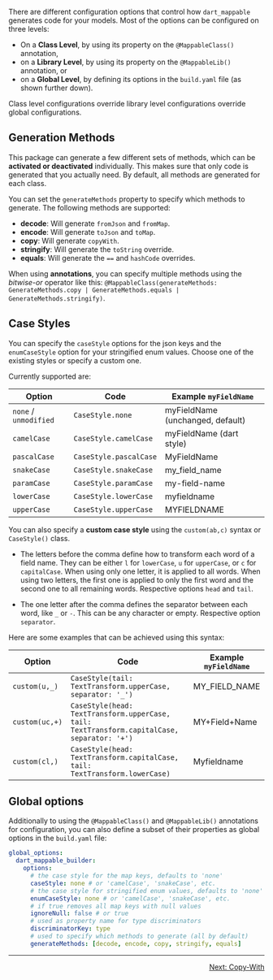 There are different configuration options that control how `dart_mappable` generates code for your
models. Most of the options can be configured on three levels:

- On a **Class Level**, by using its property on the `@MappableClass()` annotation, 
- on a **Library Level**, by using its property on the `@MappableLib()` annotation, or
- on a **Global Level**, by defining its options in the `build.yaml` file (as shown further down).

Class level configurations override library level configurations override global configurations.

## Generation Methods

This package can generate a few different sets of methods, which can be **activated or deactivated**
individually. This makes sure that only code is generated that you actually need.
By default, all methods are generated for each class.

You can set the `generateMethods` property to specify which methods to generate. 
The following methods are supported:

- **decode**: Will generate `fromJson` and `fromMap`.
- **encode**: Will generate `toJson` and `toMap`.
- **copy**: Will generate `copyWith`.
- **stringify**: Will generate the `toString` override.
- **equals**: Will generate the `==` and `hashCode` overrides.

When using **annotations**, you can specify multiple methods using the *bitwise-or* operator like this:
`@MappableClass(generateMethods: GenerateMethods.copy | GenerateMethods.equals | GenerateMethods.stringify)`.

## Case Styles

You can specify the `caseStyle` options for the json keys and the `enumCaseStyle` option for your 
stringified enum values. Choose one of the existing styles or specify a custom one.

Currently supported are:

| Option                | Code                   | Example `myFieldName`            |
|-----------------------|------------------------|----------------------------------|
| `none` / `unmodified` | `CaseStyle.none`       | myFieldName (unchanged, default) |
| `camelCase`           | `CaseStyle.camelCase`  | myFieldName (dart style)         |
| `pascalCase`          | `CaseStyle.pascalCase` | MyFieldName                      |
| `snakeCase`           | `CaseStyle.snakeCase`  | my_field_name                    |
| `paramCase`           | `CaseStyle.paramCase`  | my-field-name                    |
| `lowerCase`           | `CaseStyle.lowerCase`  | myfieldname                      |
| `upperCase`           | `CaseStyle.upperCase`  | MYFIELDNAME                      |

You can also specify a **custom case style** using the `custom(ab,c)` syntax or `CaseStyle()` class.

- The letters before the comma define how to transform each word of a field name. They can be either
  `l` for `lowerCase`, `u` for `upperCase`, or `c` for `capitalCase`. When using only one letter,
  it is applied to all words. When using two letters, the first one is applied to only the first word
  and the second one to all remaining words. Respective options `head` and `tail`.
  
- The one letter after the comma defines the separator between each word, like `_` or `-`. This can
  be any character or empty. Respective option `separator`.

Here are some examples that can be achieved using this syntax:

| Option         | Code                                                                                        | Example `myFieldName` |
|----------------|---------------------------------------------------------------------------------------------|-----------------------|
| `custom(u,_)`  | `CaseStyle(tail: TextTransform.upperCase, separator: '_')`                                  | MY_FIELD_NAME         |
| `custom(uc,+)` | `CaseStyle(head: TextTransform.upperCase, tail: TextTransform.capitalCase, separator: '+')` | MY+Field+Name         |
| `custom(cl,)`  | `CaseStyle(head: TextTransform.capitalCase, tail: TextTransform.lowerCase)`                 | Myfieldname           |

## Global options

Additionally to using the `@MappableClass()` and `@MappableLib()` annotations for configuration,
you can also define a subset of their properties as global options in the `build.yaml` file:

```yaml
global_options:
  dart_mappable_builder:
    options:
      # the case style for the map keys, defaults to 'none'
      caseStyle: none # or 'camelCase', 'snakeCase', etc.
      # the case style for stringified enum values, defaults to 'none'
      enumCaseStyle: none # or 'camelCase', 'snakeCase', etc.
      # if true removes all map keys with null values
      ignoreNull: false # or true
      # used as property name for type discriminators
      discriminatorKey: type
      # used to specify which methods to generate (all by default)
      generateMethods: [decode, encode, copy, stringify, equals]
```

---

<p align="right"><a href="../topics/Copy-With-topic.html">Next: Copy-With</a></p>
